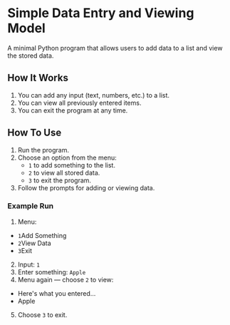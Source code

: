 # Simple Data Entry and Viewing Model

A minimal Python program that allows users to add data to a list and view the stored data.

## How It Works

1. You can add any input (text, numbers, etc.) to a list.
2. You can view all previously entered items.
3. You can exit the program at any time.

## How To Use

1. Run the program.
2. Choose an option from the menu:
   - `1` to add something to the list.
   - `2` to view all stored data.
   - `3` to exit the program.
3. Follow the prompts for adding or viewing data.

### Example Run

1. Menu:
  - `1`Add Something
  - `2`View Data
  - `3`Exit
2. Input: `1`
3. Enter something: `Apple`
4. Menu again — choose `2` to view:
  - Here's what you entered...
  - Apple
5. Choose `3` to exit.
